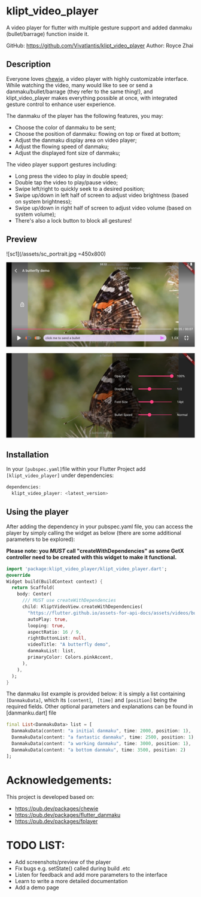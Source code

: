 # klipt_video_player

A video player for flutter with multiple gesture support and added danmaku (bullet/barrage) function inside it.

GitHub: https://github.com/Vivatlantis/klipt_video_player
Author: Royce Zhai

## Description

Everyone loves [chewie](https://pub.dev/packages/chewie), a video player with highly customizable interface. While watching the video, many would like to see or send a danmaku/bullet/barrage (they refer to the same thing!), and klipt_video_player makes everything possible at once, with integrated gesture control to enhance user experience.

The danmaku of the player has the following features, you may:

- Choose the color of danmaku to be sent;
- Choose the position of danmaku: flowing on top or fixed at bottom;
- Adjust the danmaku display area on video player;
- Adjust the flowing speed of danmaku;
- Adjust the displayed font size of danmaku;

The video player support gestures including:

- Long press the video to play in double speed;
- Double tap the video to play/pause video;
- Swipe left/right to quickly seek to a desired position;
- Swipe up/down in left half of screen to adjust video brightness (based on system brightness);
- Swipe up/down in right half of screen to adjust video volume (based on system volume);
- There's also a lock button to block all gestures!



## Preview
![sc1](/assets/sc_portrait.jpg =450x800)

![sc1](/assets/sc_landscape.jpg)

![sc1](/assets/sc_setting.jpg)


## Installation

In your `[pubspec.yaml]`file within your Flutter Project add `[klipt_video_player]` under dependencies:

```dart
dependencies:
  klipt_video_player: <latest_version>
```

## Using the player

After adding the dependency in your pubspec.yaml file, you can access the player by simply calling the widget as below (there are some additional parameters to be explored):

**Please note: you _MUST_ call "createWithDependencies" as some GetX controller need to be created with this widget to make it functional.**

```dart
import 'package:klipt_video_player/klipt_video_player.dart';
@override
Widget build(BuildContext context) {
  return Scaffold(
    body: Center(
      /// MUST use createWithDependencies
      child: KliptVideoView.createWithDependencies(
        "https://flutter.github.io/assets-for-api-docs/assets/videos/butterfly.mp4",
        autoPlay: true,
        looping: true,
        aspectRatio: 16 / 9,
        rightButtonList: null,
        videoTitle: "A butterfly demo",
        danmakuList: list,
        primaryColor: Colors.pinkAccent,
      ),
    ),
  );
}
```

The danmaku list example is provided below: it is simply a list containing `[DanmakuData]`, which its `[content]`, ` [time]` and `[position]` being
the required fields. Other optional parameters and explanations can be found in [danmanku.dart] file

```dart
final List<DanmakuData> list = [
  DanmakuData(content: "a initial danmaku", time: 2000, position: 1),
  DanmakuData(content: "a fantastic danmaku", time: 2500, position: 1),
  DanmakuData(content: "a working danmaku", time: 3000, position: 1),
  DanmakuData(content: "a bottom danmaku", time: 3500, position: 2)
];
```

# Acknowledgements:

This project is developed based on:

- https://pub.dev/packages/chewie
- https://pub.dev/packages/flutter_danmaku
- https://pub.dev/packages/fplayer

# TODO LIST:

- Add screenshots/preview of the player
- Fix bugs e.g. setState() called during build .etc
- Listen for feedback and add more parameters to the interface
- Learn to write a more detailed documentation
- Add a demo page